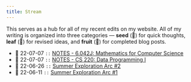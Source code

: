 ```yaml
---
title: Stream
---
```

This serves as a hub for all of my recent edits on my website. All of my writing is organized into three categories — **seed** (🌰) for quick thoughts, **leaf** (🌿) for revised ideas, and **fruit** (🥭) for completed blog posts.

<!-- - 🥭 22-07-08 `::` [Summer Exploration Arc #3](https://emilyyao.me/2022-sea3) -->
- 🌿 22-07-07 `::` [NOTES - 6.042J: Mathematics for Computer Science](https://emilyyao.me/notes/6-042j)
- 🌿 22-07-07 `::` [NOTES - CS 220: Data Programming I](https://emilyyao.me/notes/cs220)
- 🥭 22-06-26 `::` [Summer Exploration Arc #2](https://emilyyao.me/2022-sea2)
- 🥭 22-06-11 `::` [Summer Exploration Arc #1](https://emilyyao.me/2022-sea1)